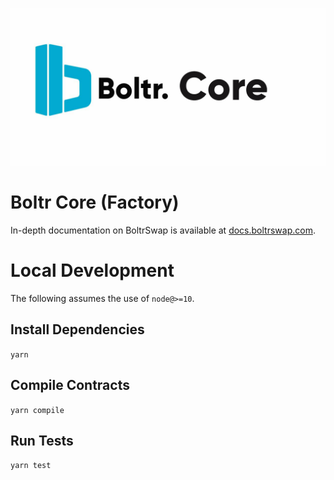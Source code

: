 ![Boltr Core](https://github.com/boltrswap/Boltr-Core/blob/main/boltrcorev1.jpg)

# Boltr Core (Factory)

In-depth documentation on BoltrSwap is available at [docs.boltrswap.com](https://docs.boltrswap.com/).

# Local Development

The following assumes the use of `node@>=10`.

## Install Dependencies

`yarn`

## Compile Contracts

`yarn compile`

## Run Tests

`yarn test`
